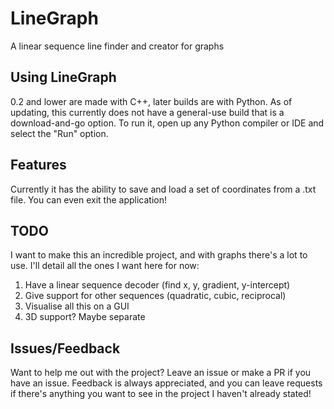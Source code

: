# LineGraph
 A linear sequence line finder and creator for graphs

## Using LineGraph
0.2 and lower are made with C++, later builds are with Python. As of updating, this currently does not have a general-use build that is a download-and-go option.
To run it, open up any Python compiler or IDE and select the "Run" option. 

## Features
Currently it has the ability to save and load a set of coordinates from a .txt file. You can even exit the application!

## TODO
I want to make this an incredible project, and with graphs there's a lot to use. I'll detail all the ones I want here for now:
1. Have a linear sequence decoder (find x, y, gradient, y-intercept)
2. Give support for other sequences (quadratic, cubic, reciprocal)
3. Visualise all this on a GUI
4. 3D support? Maybe separate

## Issues/Feedback
Want to help me out with the project? Leave an issue or make a PR if you have an issue. Feedback is always appreciated, and you can leave requests if there's anything you want to see in the project I haven't already stated!